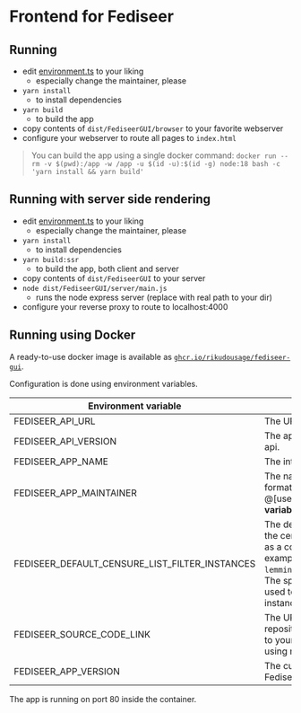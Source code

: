 # Frontend for Fediseer

## Running

- edit [environment.ts](src/environments/environment.ts) to your liking
  - especially change the maintainer, please
- `yarn install`
  - to install dependencies
- `yarn build`
  - to build the app
- copy contents of `dist/FediseerGUI/browser` to your favorite webserver
- configure your webserver to route all pages to `index.html`

> You can build the app using a single docker command:
> `docker run --rm -v $(pwd):/app -w /app -u $(id -u):$(id -g) node:18 bash -c 'yarn install && yarn build'`

## Running with server side rendering

- edit [environment.ts](src/environments/environment.ts) to your liking
  - especially change the maintainer, please
- `yarn install`
  - to install dependencies
- `yarn build:ssr`
  - to build the app, both client and server
- copy contents of `dist/FediseerGUI` to your server
- `node dist/FediseerGUI/server/main.js`
  - runs the node express server (replace with real path to your dir)
- configure your reverse proxy to route to localhost:4000

## Running using Docker

A ready-to-use docker image is available as [`ghcr.io/rikudousage/fediseer-gui`](https://ghcr.io/rikudousage/fediseer-gui).

Configuration is done using environment variables.

| Environment variable                           | Description                                                                                                                                                                                                              | Default value                                                           |
|------------------------------------------------|--------------------------------------------------------------------------------------------------------------------------------------------------------------------------------------------------------------------------|-------------------------------------------------------------------------|
| FEDISEER_API_URL                               | The URL of the Fediseer api.                                                                                                                                                                                             | https://fediseer.com/api                                                |
| FEDISEER_API_VERSION                           | The api version of the Fediseer api.                                                                                                                                                                                     | v1                                                                      |
| FEDISEER_APP_NAME                              | The internal app name used.                                                                                                                                                                                              | FediseerGUI                                                             |
| FEDISEER_APP_MAINTAINER                        | The name of the maintainer in the format of @[username]@[instance]. **This variable cannot be empty**.                                                                                                                   | `none`                                                                  |
| FEDISEER_DEFAULT_CENSURE_LIST_FILTER_INSTANCES | The default instances to use in the censure list filters. List them as a comma separated values, for example `lemmings.world,lemmy.dbzer0.com`. The special value `__all__` can be used to mean all guaranteed instances | \_\_all__                                                               |
| FEDISEER_SOURCE_CODE_LINK                      | The URL to the source code repository. You may want to set it to your fork URL if you're not using my version.                                                                                                           | https://github.com/RikudouSage/FediseerGUI                              |
| FEDISEER_APP_VERSION                           | The current version of the Fediseer GUI.                                                                                                                                                                                 | gets the default from [environment.ts](src/environments/environment.ts) |

The app is running on port 80 inside the container.
